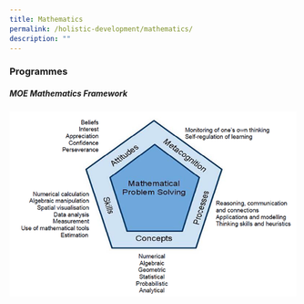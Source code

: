 ```yaml
---
title: Mathematics
permalink: /holistic-development/mathematics/
description: ""
---
```

### Programmes


##### **MOE Mathematics Framework**


![](/images/Math1.png)